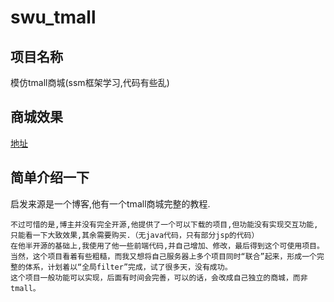 # swu_tmall
## 项目名称
模仿tmall商城(ssm框架学习,代码有些乱)

## 商城效果
[地址](http://47.106.32.3:8080)

## 简单介绍一下
启发来源是一个博客,他有一个tmall商城完整的教程.  
```
不过可惜的是,博主并没有完全开源,他提供了一个可以下载的项目,但功能没有实现交互功能,只能看一下大致效果,其余需要购买.（无java代码，只有部分jsp的代码）  
在他半开源的基础上,我使用了他一些前端代码,并自己增加、修改，最后得到这个可使用项目。  
当然，这个项目看着有些粗糙，而我又想将自己服务器上多个项目同时“联合”起来，形成一个完整的体系，计划着以“全局filter”完成，试了很多天，没有成功。  
这个项目一般功能可以实现，后面有时间会完善，可以的话，会改成自己独立的商城，而非tmall。
```